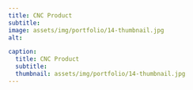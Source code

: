 ```yaml
---
title: CNC Product
subtitle: 
image: assets/img/portfolio/14-thumbnail.jpg
alt: 

caption:
  title: CNC Product
  subtitle: 
  thumbnail: assets/img/portfolio/14-thumbnail.jpg
---
```



